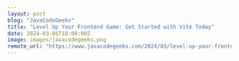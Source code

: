 ```yaml
---
layout: post
blog: "JavaCodeGeeks"
title: "Level Up Your Frontend Game: Get Started with Vite Today"
date: 2024-03-05T18:00:00Z
image: images/javacodegeeks.png
remote_url: "https://www.javacodegeeks.com/2024/03/level-up-your-frontend-game-get-started-with-vite-today.html"
---
```

